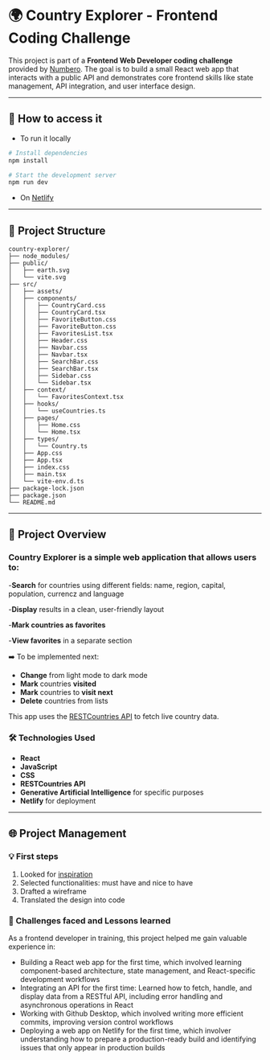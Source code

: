 # 🌍 Country Explorer - Frontend Coding Challenge

This project is part of a **Frontend Web Developer coding challenge** provided by [Numbero](https://www.numbero.de/). The goal is to build a small React web app that interacts with a public API and demonstrates core frontend skills like state management, API integration, and user interface design.

---

## 🔧 How to access it

- To run it locally
  
```bash
# Install dependencies
npm install

# Start the development server
npm run dev
```

- On [Netlify](https://country-explorer-webapp.netlify.app/)

---

## 📁 Project Structure

```
country-explorer/
├── node_modules/
├── public/
│   ├── earth.svg
│   └── vite.svg
├── src/
│   ├── assets/
│   ├── components/
│   │   ├── CountryCard.css
│   │   ├── CountryCard.tsx
│   │   ├── FavoriteButton.css
│   │   ├── FavoriteButton.css
│   │   ├── FavoritesList.tsx
│   │   ├── Header.css
│   │   ├── Navbar.css
│   │   ├── Navbar.tsx
│   │   ├── SearchBar.css
│   │   ├── SearchBar.tsx
│   │   ├── Sidebar.css
│   │   └── Sidebar.tsx
│   ├── context/
│   │   └── FavoritesContext.tsx
│   ├── hooks/
│   │   └── useCountries.ts
│   ├── pages/
│   │   ├── Home.css
│   │   └── Home.tsx
│   ├── types/
│   │   └── Country.ts
│   ├── App.css
│   ├── App.tsx
│   ├── index.css
│   ├── main.tsx
│   └── vite-env.d.ts
├── package-lock.json
├── package.json
└── README.md
```

---

## 🚀 Project Overview

### **Country Explorer** is a simple web application that allows users to:

-**Search** for countries using different fields: name, region, capital, population, currencz and language

-**Display** results in a clean, user-friendly layout 

-**Mark countries as favorites** 

-**View favorites** in a separate section

➡️ To be implemented next:

- **Change** from light mode to dark mode
- **Mark** countries **visited**
- **Mark** countries to **visit next**
- **Delete** countries from lists

This app uses the [RESTCountries API](https://restcountries.com/) to fetch live country data.

### 🛠️ Technologies Used

- **React**
- **JavaScript**
- **CSS**
- **RESTCountries API**
- **Generative Artificial Intelligence** for specific purposes
- **Netlify** for deployment

---

## 🌐 Project Management

### 💡 First steps

1. Looked for [inspiration](https://countries.petethompson.net/)
2. Selected functionalities: must have and nice to have
3. Drafted a wireframe
4. Translated the design into code


### 🎯 Challenges faced and Lessons learned

As a frontend developer in training, this project helped me gain valuable experience in:

- Building a React web app for the first time, which involved learning component-based architecture, state management, and React-specific development workflows
- Integrating an API for the first time: Learned how to fetch, handle, and display data from a RESTful API, including error handling and asynchronous operations in React
- Working with Github Desktop, which involved writing more efficient commits, improving version control workflows
- Deploying a web app on Netlify for the first time, which involver understanding how to prepare a production-ready build and identifying issues that only appear in production builds

